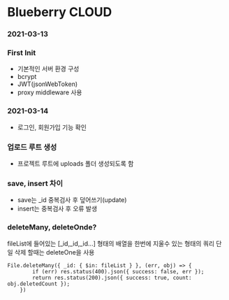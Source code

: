 # Blueberry CLOUD

### 2021-03-13
### First Init
- 기본적인 서버 환경 구성
- bcrypt
- JWT(jsonWebToken)
- proxy middleware 사용

### 2021-03-14
 - 로그인, 회원가입 기능 확인

### 업로드 루트 생성
- 프로젝트 루트에 uploads 폴더 생성되도록 함

### save, insert 차이
- save는 _id 중복검사 후 덮어쓰기(update)
- insert는 중복검사 후 오류 발생

### deleteMany, deleteOnde?
fileList에 들어있는 [_id,_id,_id...] 형태의 배열을 한번에 지울수 있는 형태의 쿼리
단일 삭제 할때는 deleteOne을 사용
```
File.deleteMany({ _id: { $in: fileList } }, (err, obj) => {
        if (err) res.status(400).json({ success: false, err });
        return res.status(200).json({ success: true, count: obj.deletedCount });
    })
```